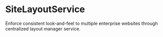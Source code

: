 SiteLayoutService
=================

Enforce consistent look-and-feel to multiple enterprise websites through centralized layout manager service.
